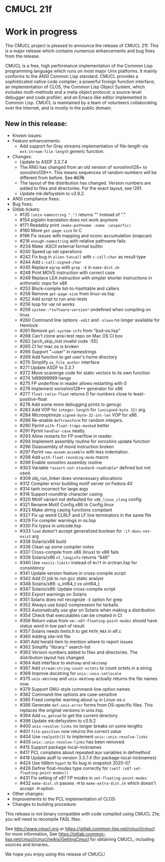 # CMUCL 21f

# Work in progress

The CMUCL project is pleased to announce the release of CMUCL 21f.
This is a major release which contains numerous enhancements and bug
fixes from the <previous> release.

CMUCL is a free, high performance implementation of the Common Lisp
programming language which runs on most major Unix platforms. It
mainly conforms to the ANSI Common Lisp standard. CMUCL provides a
sophisticated native code compiler; a powerful foreign function
interface; an implementation of CLOS, the Common Lisp Object System,
which includes multi-methods and a meta-object protocol; a
source-level debugger and code profiler; and an Emacs-like editor
implemented in Common Lisp. CMUCL is maintained by a team of
volunteers collaborating over the Internet, and is mostly in the
public domain.

## New in this release:
  * Known issues:
  * Feature enhancements:
    * Add support for Gray streams implementation of file-length via
      `ext:stream-file-length` generic function.
  * Changes:
    * Update to ASDF 3.3.7.4
    * The RNG has changed from an old version of xoroshiro128+ to
      xoroshiro128**.  This means sequences of random numbers will be
      different from before.  See ~~#276~~.
    * The layout of the distribution has changed.  Version numbers are
      added to files and directories.  For the exact layout, see !261.
    * Update mk:defsystem to v3.9.2.
  * ANSI compliance fixes:
  * Bug fixes:
  * Gitlab tickets:
    * #135 `(unix-namestring ".")` returns "" instead of "."
    * #154 piglatin translation does not work anymore
    * #171 Readably print `(make-pathname :name :unspecfic)`
    * #180 Move `get-page-size` to C
    * #196 Fix issues with mapping and nconc accumulation (mapcan)
    * #216 `enough-namestring` with relative pathname fails
    * #234 Make :ASCII external format builtin
    * #240 Speed up set operations
    * #242 Fix bug in `alien-funcall` with `c-call:char` as result type
    * #244 Add `c-call:signed-char`
    * #245 Replace `egrep` with `grep -E` in `make-dist.sh`
    * #248 Print MOVS instruction with correct case
    * #249 Replace LEA instruction with simpler shorter instructions in arithmetic vops for x86
    * #253 Block-compile list-to-hashtable and callers
    * #258 Remove `get-page-size` from linux-os.lisp
    * #252 Add script to run ansi-tests
    * #256 loop for var nil works
    * #259 `system::*software-version*` undefined when compiling
      on linux
    * #260 Command line options `-edit` and `-slave` no longer
      available for Hemlock
    * #261 Remove `get-system-info` from "bsd-os.lisp"
    * #268 Can't clone ansi-test repo on Mac OS CI box
    * #262 [arch_skip_inst invalid code -55]
    * #265 CI for mac os is broken
    * #266 Support "~user" in namestrings
    * #269 Add function to get user's home directory
    * #270 Simplify `os_file_author` interface
    * #271 Update ASDF to 3.3.7
    * #272 Move scavenge code for static vectors to its own function
    * #274 1d99999999 hangs
    * #275 FP underflow in reader allows restarting with 0
    * #276 Implement xoroshiro128** generator for x86
    * #277 `float-ratio-float` returns 0 for numbers close to
      least-positive-float
    * #278 Add some more debugging prints to gencgc
    * #283 Add VOP for `integer-length` for `(unsigned-byte 32)` arg.
    * #284 Microoptimize `signed-byte-32-int-len` VOP for x86.
    * #288 Re-enable `deftransform` for random integers.
    * #290 Pprint `with-float-traps-masked` better
    * #291 Pprint `handler-case` neatly.
    * #293 Allow restarts for FP overflow in reader.
    * #294 Implement assembly routine for xoroshiro update function
    * #296 Disassembly of movd instruction broken
    * #297 Pprint `new-assem:assemble` with less indentation.
    * #298 Add `with-float-rounding-mode` macro
    * #299 Enable xoroshiro assembly routine
    * #303 Variable `*assert-not-standard-readtable*` defined but
      not used.
    * #309 obj_run_linker does unnecessary allocations
    * #312 Compiler error building motif server on Fedora 40
    * #314 tanh incorrect for large args
    * #316 Support roundtrip character casing
    * #320 Motif variant not defaulted for `x86_linux_clang` config
    * #321 Rename Motif Config.x86 to Config.linux
    * #323 Make string casing functions compliant
    * #327 Fix up weird CLRLF and LF line terminators in the same file
    * #329 Fix compiler warnings in os.lisp
    * #330 Fix typos in unicode.lisp
    * #333 `load` doesn't accept generalized boolean for
      `:if-does-not-exist` arg
    * #338 Solaris/x86 build
    * #336 Clean up some compiler notes
    * #337 Cross-compile from x86 (linux) to x86 fails
    * #339 Solaris/x86 `nl_langinfo` returns "646"
    * #340 Use `+ascii-limit+` instead of `#x7f` in srctran.lisp
      for consistency
    * #341 Update version feature in cross-compile script
    * #342 Add CI job to run gcc static analyer
    * #348 Solaris/x86: u_int64_t vs uint64_t
    * #347 Solaris/x86: Update cross-compile script
    * #350 Export warnings on Solaris
    * #351 Solaris does not recognize `-E` option for grep
    * #352 Always use bzip2 compression for tarballs
    * #353 Automatically use gtar on Solaris when making a distribution
    * #354 Check that executables can be created in CI
    * #356 Return value from `vm::x87-floating-point-modes` should
      have status word in low part of result
    * #357 Solaris needs limits.h to get `PATH_MAX` in elf.c
    * #360 Adding site-init file
    * #361 Add herald item to mention where to report issues
    * #362 Simplify "library:" search-list
    * #363 Version numbers added to files and directories.  The
      distribution layout has changed.
    * #364 Add interface to `mkdtemp` and `mkstemp`
    * #367 Add `stream:string-count-octets` to count octets in a string
    * #369 Improve docstring for `unix::unix-setlocale`
    * #375 `unix-mkstemp` and `unix-mkdtemp` actually returns the
      file names now.
    * #379 Support GNU-style command-line option names
    * #382 Command-line options are case-sensitive
    * #385 Fixed compiler warning about `%p` in Linux-os.c
    * #386 Generate `def-unix-error` forms from OS-specific files.
      This replaces the original versions in unix.lisp.
    * #394 Add `os_getcwd` to get the current directory
    * #398 Update mk:defsystem to v3.9.2    
    * #400 `unix-resolve-links` no longer breaks on some lengths
    * #401 `file-position` now returns the correct value
    * #404 Use `realpath(3)` to implement `unix::unix-resolve-links`
    * #405 `unix::unix-resolve-links` has been removed.
    * #415 Support package-local-nicknames
    * #417 PCL complains about repeated aux variables in defmethod
    * #418 Update asdf to version 3.3.7.4 (for
      package-local-nicknames)
    * #424 Use fdlibm `hypot` to fix bug in snapshot 2025-07
    * #426 Define float-modes type correctly for `(setf (x87-set-floating-point-modes))`
    * #431 Fix setting of x87 FP modes in `set-floating-point-modes`
    * #432 `make-dist.sh` passes `-M` to `make-extra-dist.sh` which doesn't accept `-M` option.
  * Other changes:
  * Improvements to the PCL implementation of CLOS:
  * Changes to building procedure:

This release is not binary compatible with code compiled using CMUCL
21e; you will need to recompile FASL files.

See http://www.cmucl.org or
https://gitlab.common-lisp.net/cmucl/cmucl for more information,
See
https://gitlab.common-lisp.net/cmucl/cmucl/wikis/GettingCmucl
for obtaining CMUCL, including sources and binaries..


We hope you enjoy using this release of CMUCL!
